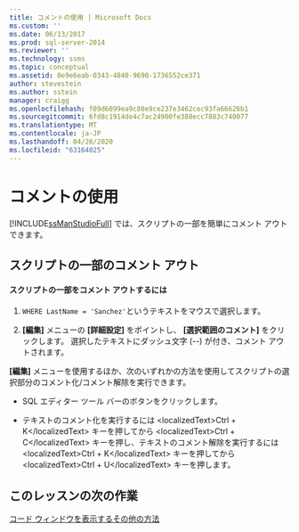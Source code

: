 ```yaml
---
title: コメントの使用 | Microsoft Docs
ms.custom: ''
ms.date: 06/13/2017
ms.prod: sql-server-2014
ms.reviewer: ''
ms.technology: ssms
ms.topic: conceptual
ms.assetid: 0e9e6eab-0343-4840-9690-1736552ce371
author: stevestein
ms.author: sstein
manager: craigg
ms.openlocfilehash: f09d6099ea9c80e9ce237e3462cec93fa66626b1
ms.sourcegitcommit: 6fd8c1914de4c7ac24900fe388ecc7883c740077
ms.translationtype: MT
ms.contentlocale: ja-JP
ms.lasthandoff: 04/26/2020
ms.locfileid: "63164025"
---
```

# <a name="using-comments"></a>コメントの使用
  [!INCLUDE[ssManStudioFull](../../includes/ssmanstudiofull-md.md)] では、スクリプトの一部を簡単にコメント アウトできます。  
  
## <a name="commenting-out-part-of-a-script"></a>スクリプトの一部のコメント アウト  
  
#### <a name="to-comment-out-a-portion-of-your-script"></a>スクリプトの一部をコメント アウトするには  
  
1.  `WHERE LastName = 'Sanchez'`というテキストをマウスで選択します。  
  
2.  **[編集]** メニューの **[詳細設定]** をポイントし、 **[選択範囲のコメント]** をクリックします。 選択したテキストにダッシュ文字 (--) が付き、コメント アウトされます。  
  
 **[編集]** メニューを使用するほか、次のいずれかの方法を使用してスクリプトの選択部分のコメント化/コメント解除を実行できます。  
  
-   SQL エディター ツール バーのボタンをクリックします。  
  
-   テキストのコメント化を実行するには &lt;localizedText&gt;Ctrl + K&lt;/localizedText&gt; キーを押してから &lt;localizedText&gt;Ctrl + C&lt;/localizedText&gt; キーを押し、テキストのコメント解除を実行するには &lt;localizedText&gt;Ctrl + K&lt;/localizedText&gt; キーを押してから &lt;localizedText&gt;Ctrl + U&lt;/localizedText&gt; キーを押します。  
  
## <a name="next-task-in-lesson"></a>このレッスンの次の作業  
 [コード ウィンドウを表示するその他の方法](lesson-2-5-other-ways-of-viewing-the-code-window.md)  
  
  
